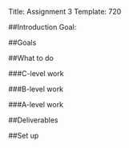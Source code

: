 Title: Assignment 3
Template: 720

##Introduction
Goal: 


##Goals

##What to do

###C-level work

###B-level work

###A-level work

##Deliverables

##<a name="setup"></a>Set up


